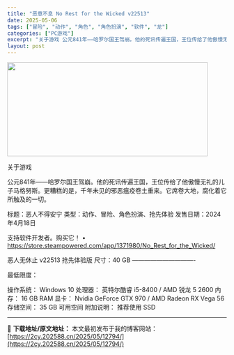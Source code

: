 ```yaml
---
title: "恶意不息 No Rest for the Wicked v22513"
date: 2025-05-06
tags: ["冒险", "动作", "角色", "角色扮演", "软件", "龙"]
categories: ["PC游戏"]
excerpt: "关于游戏 公元841年——哈罗尔国王驾崩。他的死讯传遍王国，王位传给了他傲慢无礼的儿子马格努斯。更糟糕的是，千年未见的邪恶瘟疫卷土重来。它席卷大地，腐化着它所触及的一切。 标题：恶人不得安宁 类型：动作、冒险、角色扮演、抢先体验 发售日期：2024年4月18日 支持软件开发者。购买它！ • http&hellip;"
layout: post
---
```


<img class="aligncenter size-full wp-image-12788" src="https://2cy.202588.cn/wp-content/uploads/2025/05/2025050615265087.webp" alt="" width="460" height="215" />

关于游戏

公元841年——哈罗尔国王驾崩。他的死讯传遍王国，王位传给了他傲慢无礼的儿子马格努斯。更糟糕的是，千年未见的邪恶瘟疫卷土重来。它席卷大地，腐化着它所触及的一切。

标题：恶人不得安宁
类型：动作、冒险、角色扮演、抢先体验
发售日期：2024年4月18日

支持软件开发者。购买它！
• https://store.steampowered.com/app/1371980/No_Rest_for_the_Wicked/

恶人无休止 v22513 抢先体验版
尺寸：40 GB
——————————-

最低限度：

操作系统： Windows 10
处理器： 英特尔酷睿 i5-8400 / AMD 锐龙 5 2600
内存： 16 GB RAM
显卡： Nvidia GeForce GTX 970 / AMD Radeon RX Vega 56
存储空间： 35 GB 可用空间
附加说明： 推荐使用 SSD

---
📖 **下载地址/原文地址：** 本文最初发布于我的博客网站：[https://2cy.202588.cn/2025/05/12794/](https://2cy.202588.cn/2025/05/12794/)
